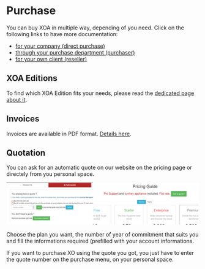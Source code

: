 # Purchase

You can buy XOA in multiple way, depending of you need. Click on the following links to have more documentation:

* [for your company (direct purchase)](directpurchase.md)
* [through your purchase department (purchaser)](through_purchase_department.md)
* [for your own client (reseller)](reseller.md)

## XOA Editions

To find which XOA Edition fits your needs, please read the [dedicated page about it](editions.md).

## Invoices

Invoices are available in PDF format. [Details here](invoices.md).

## Quotation

You can ask for an automatic quote on our website on the pricing page or directely from you personal space. 

![button-quotation](./assets/quotation.png)

Choose the plan you want, the number of year of commitment that suits you and fill the informations required (prefilled with your account informations. 

If you want to purchase XO using the quote you got, you just have to enter the quote number on the purchase menu, on your personal space. 
